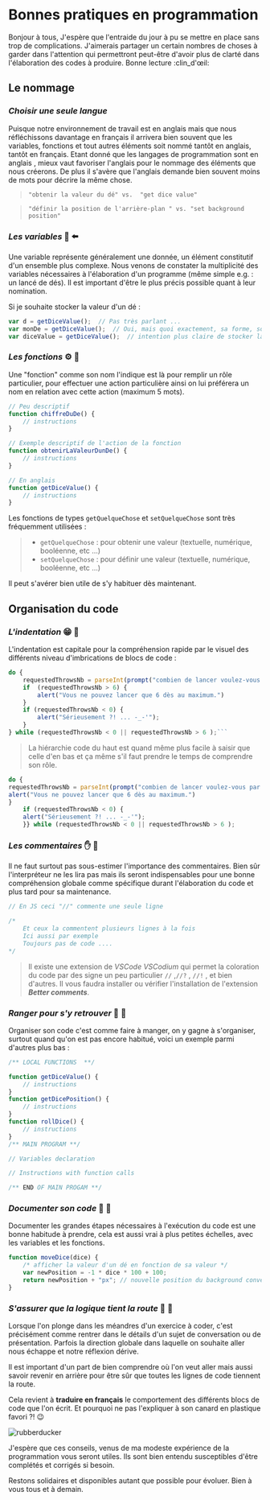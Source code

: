 # **Bonnes pratiques en programmation**

Bonjour à tous,
J'espère que l'entraide du jour à pu se mettre en place sans trop de complications. 
J'aimerais partager un certain nombres de choses à garder dans l'attention qui permettront peut-être d'avoir plus de clarté dans l'élaboration des codes à produire. Bonne lecture :clin_d'œil:

## Le nommage

### **_Choisir une seule langue_** 

Puisque notre environnement de travail est en anglais mais que nous réfléchissons davantage en français il arrivera bien souvent que les variables, fonctions et tout autres éléments soit nommé tantôt en anglais, tantôt en français. Etant donné que les langages de programmation sont en anglais , mieux vaut favoriser l'anglais pour le nommage des éléments que nous créerons. De plus il s'avère que l'anglais demande bien souvent moins de mots pour décrire la même chose.

>`"obtenir la valeur du dé" vs. 
>"get dice value"`

>`"définir la position de l'arrière-plan " vs. "set background position"`

### **_Les variables_** :open_file_folder:  :arrow_left:

 Une variable représente généralement une donnée, un élément constitutif d'un ensemble plus complexe. Nous venons de constater la multiplicité des variables nécessaires à l'élaboration d'un programme (même simple e.g. : un lancé de dés). Il est important d'être le plus précis possible quant à leur nomination.
  
Si je souhaite stocker la valeur d'un dé :

```js
var d = getDiceValue();  // Pas très parlant ...
var monDe = getDiceValue();  // Oui, mais quoi exactement, sa forme, son aspect, son affichage, sa valeur ? 
var diceValue = getDiceValue();  // intention plus claire de stocker la valeur du dé
```

### **_Les fonctions_** :gear: :wrench:

 Une "fonction" comme son nom l'indique est là pour remplir un rôle particulier, pour effectuer une action particulière ainsi on lui préférera un nom en relation avec cette action (maximum 5 mots).

```js
// Peu descriptif 
function chiffreDuDe() {
    // instructions
}

// Exemple descriptif de l'action de la fonction
function obtenirLaValeurDunDe() {
    // instructions
}

// En anglais 
function getDiceValue() {
    // instructions
}
```

Les fonctions de types `getQuelqueChose` et `setQuelqueChose` sont très fréquemment utilisées :
>- `getQuelqueChose` : pour obtenir une valeur (textuelle, numérique, booléenne, etc ...)
>- `setQuelqueChose` : pour définir une valeur (textuelle, numérique, booléenne, etc ...)
  
Il peut s'avérer bien utile de s'y habituer dès maintenant.


## Organisation du code

### **_L'indentation_** :grin: :trident:

L'indentation est capitale pour la compréhension rapide par le visuel des différents niveau d'imbrications de blocs de code : 

```js
do {
    requestedThrowsNb = parseInt(prompt("combien de lancer voulez-vous par joueur ? (6 max.)")); 
    if  (requestedThrowsNb > 6) {
        alert("Vous ne pouvez lancer que 6 dès au maximum.")
    } 
    if (requestedThrowsNb < 0) {
        alert("Sérieusement ?! ... -_-'"); 
    }
} while (requestedThrowsNb < 0 || requestedThrowsNb > 6 );```
```

>La hiérarchie code du haut est quand même plus facile à saisir que celle d'en bas et ça même s'il faut prendre le temps de comprendre son rôle.


```js
do {
requestedThrowsNb = parseInt(prompt("combien de lancer voulez-vous par joueur ? (6 max.)")); if  (requestedThrowsNb > 6) {
alert("Vous ne pouvez lancer que 6 dès au maximum.")
} 
    if (requestedThrowsNb < 0) {
    alert("Sérieusement ?! ... -_-'"); 
    }} while (requestedThrowsNb < 0 || requestedThrowsNb > 6 ); 
```


### **_Les commentaires_** :raised_hand: :speech_balloon:

Il ne faut surtout pas sous-estimer l'importance des commentaires. Bien sûr l'interpréteur ne les lira pas mais ils seront indispensables pour une bonne compréhension globale comme spécifique durant l'élaboration du code et plus tard pour sa maintenance.

```javascript
// En JS ceci "//" commente une seule ligne

/* 
    Et ceux la commentent plusieurs lignes à la fois
    Ici aussi par exemple 
    Toujours pas de code .... 
*/

```

>Il existe une extension de *VSCode* *VSCodium* qui permet la coloration du code par des signe un peu particulier `//` ,`//?` , `//!` , et bien d'autres. Il vous faudra installer ou vérifier l'installation de l'extension **_Better comments_**.


### **_Ranger pour s'y retrouver_** :twisted_rightwards_arrows: :bento: 

 Organiser son code c'est comme faire à manger, on y gagne à s'organiser, surtout quand qu'on est pas encore habitué, voici un exemple parmi d'autres plus bas :

```js 
/** LOCAL FUNCTIONS  **/

function getDiceValue() {
    // instructions
}
function getDicePosition() {
    // instructions
}
function rollDice() {
    // instructions
}
/** MAIN PROGRAM **/

// Variables declaration

// Instructions with function calls 

/** END OF MAIN PROGAM **/
```

### **_Documenter son code_** :memo: :book: 
Documenter les grandes étapes nécessaires à l'exécution du code est une bonne habitude à prendre, cela est aussi vrai à plus petites échelles, avec les variables et les fonctions.

```js
function moveDice(dice) {
    /* afficher la valeur d'un dé en fonction de sa valeur */
    var newPosition = -1 * dice * 100 + 100;
    return newPosition + "px"; // nouvelle position du background convertie en pixels
}
```

### **_S'assurer que la logique tient la route_** :traffic_light: :car:

Lorsque l'on plonge dans les méandres d'un exercice à coder, c'est précisément comme rentrer dans le détails d'un sujet de conversation ou de présentation.  Parfois la direction globale dans laquelle on souhaite aller nous échappe et notre réflexion dérive.

Il est important d'un part de bien comprendre où l'on veut aller mais aussi savoir revenir en arrière pour être sûr que toutes les lignes de code tiennent la route.

Cela revient à **traduire en français** le comportement des différents blocs de code que l'on écrit. Et pourquoi ne pas l'expliquer à son canard en plastique favori ?! :wink:

![rubberducker](https://www.gravatar.com/avatar/cb86fc582df8ea9a99ef2b3f1ac4e99e?s=328&d=identicon&r=PG)

J'espère que ces conseils, venus de ma modeste expérience de la programmation vous seront utiles. Ils sont bien entendu susceptibles d'être complétés et corrigés si besoin.

Restons solidaires et disponibles autant que possible pour évoluer.
Bien à vous tous et à demain.
